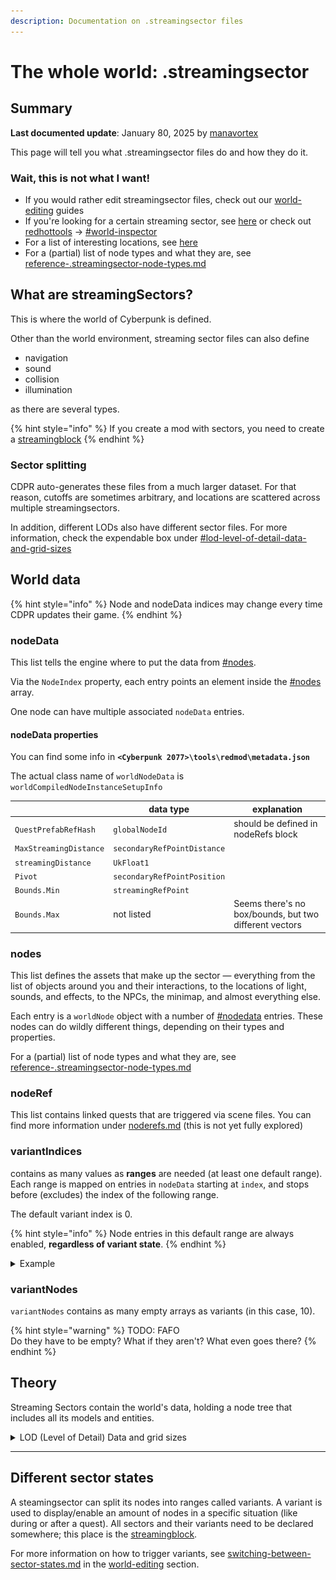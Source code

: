 ```yaml
---
description: Documentation on .streamingsector files
---
```


# The whole world: .streamingsector

## Summary

**Last documented update**: January 80, 2025 by [manavortex](https://app.gitbook.com/u/NfZBoxGegfUqB33J9HXuCs6PVaC3 "mention")

This page will tell you what .streamingsector files do and how they do it.

### Wait, this is not what I want!

* If you would rather edit streamingsector files, check out our [world-editing](../../../modding-guides/world-editing/ "mention") guides
* If you're looking for a certain streaming sector, see [here](../../references-lists-and-overviews/reference-world-sectors/places.md) or check out [redhottools](../../modding-tools/redhottools/ "mention") -> [#world-inspector](../../modding-tools/redhottools/#world-inspector "mention")
* For a list of interesting locations, see [here](../../references-lists-and-overviews/reference-world-sectors/)
* For a (partial) list of node types and what they are, see [reference-.streamingsector-node-types.md](../../references-lists-and-overviews/reference-world-sectors/reference-.streamingsector-node-types.md "mention")

## What are streamingSectors?

This is where the world of Cyberpunk is defined.

Other than the world environment, streaming sector files can also define

* navigation
* sound
* collision
* illumination

as there are several types.

{% hint style="info" %}
If you create a mod with sectors, you need to create a [streamingblock](.streamingblock-sector-definitions-and-variants.md)&#x20;
{% endhint %}

### Sector splitting

CDPR auto-generates these files from a much larger dataset. For that reason, cutoffs are sometimes arbitrary, and locations are scattered across multiple streamingsectors.

In addition, different LODs also have different sector files. For more information, check the expendable box under [#lod-level-of-detail-data-and-grid-sizes](./#lod-level-of-detail-data-and-grid-sizes "mention")

## World data

{% hint style="info" %}
Node and nodeData indices may change every time CDPR updates their game.
{% endhint %}

### nodeData

This list tells the engine where to put the data from [#nodes](./#nodes "mention").&#x20;

Via the `NodeIndex` property, each entry points an element inside the [#nodes](./#nodes "mention") array.

One node can have multiple associated `nodeData` entries.

#### nodeData properties

You can find some info in **`<Cyberpunk 2077>\tools\redmod\metadata.json`**&#x20;

The actual class name of `worldNodeData` is `worldCompiledNodeInstanceSetupInfo`&#x20;

|                        | data type                    | explanation                                            |
| ---------------------- | ---------------------------- | ------------------------------------------------------ |
| `QuestPrefabRefHash`   | `globalNodeId`               | should be defined in nodeRefs block                    |
| `MaxStreamingDistance` | `secondaryRefPointDistance`  |                                                        |
| `streamingDistance`    | `UkFloat1`                   |                                                        |
| `Pivot`                | `secondaryRefPointPosition`  |                                                        |
| `Bounds.Min`           | `streamingRefPoint`          |                                                        |
| `Bounds.Max`           | not listed                   | Seems there's no box/bounds, but two different vectors |

### nodes

This list defines the assets that make up the sector — everything from the list of objects around you and their interactions, to the locations of light, sounds, and effects, to the NPCs, the minimap, and almost everything else.

Each entry is a `worldNode` object with a number of [#nodedata](./#nodedata "mention") entries. These nodes can do wildly different things, depending on their types and properties.

For a (partial) list of node types and what they are, see [reference-.streamingsector-node-types.md](../../references-lists-and-overviews/reference-world-sectors/reference-.streamingsector-node-types.md "mention")

### nodeRef

This list contains linked quests that are triggered via scene files. You can find more information under [noderefs.md](noderefs.md "mention") (this is not yet fully explored)

### variantIndices

contains as many values as **ranges** are needed (at least one default range). Each range is mapped on entries in `nodeData` starting at `index`, and stops before (excludes) the index of the following range.

The default variant index is 0.

{% hint style="info" %}
Node entries in this default range are always enabled, **regardless of variant state**.
{% endhint %}

<details>

<summary>Example</summary>

&#x20;Only the first node (nodeData?) with the index `0` is always enabled.

<img src="../../../.gitbook/assets/world_streamingsector__sector_indices.png" alt="" data-size="original">

If we look at variant index #7, the range starts at 14 (included) and ends at 46 (excluded).

</details>

### variantNodes

`variantNodes` contains as many empty arrays as variants (in this case, 10).

{% hint style="warning" %}
TODO: FAFO\
Do they have to be empty? What if they aren't? What even goes there?
{% endhint %}

## Theory

Streaming Sectors contain the world's data, holding a node tree that includes all its models and entities.&#x20;

<details>

<summary>LOD (Level of Detail) Data and grid sizes</summary>

The information below used to be the only way to find sectors. However, as this has gotten much easier via [redhottools](../../modding-tools/redhottools/ "mention") -> [#world-inspector](../../modding-tools/redhottools/#world-inspector "mention"), the information below has been preserved for posterity.

***

The world is broken up into a grid, with several sizes of squares available (bit like graph paper with major and minor grid lines). The size of the grid in use is dependent on the Level of Detail (LOD) of the sector file your looking at, which is the last digit of the filename.&#x20;

Chunk sizes are as below.

For every location, there can be multiple overlapping levels of LOD sectors with progressively more detail as you go down the levels.&#x20;

For instance, Lizzies bar is located at approximately -1200, 1562, 22:

<img src="https://820263885-files.gitbook.io/~/files/v0/b/gitbook-x-prod.appspot.com/o/spaces%2F-MP_ozZVx2gRZUPXkd4r%2Fuploads%2FZ097FOMFpAHkPdzsCNNF%2Fimage.png?alt=media&#x26;token=42873787-e4b7-4bea-8138-a24e3086b692" alt="Via AMM: this targets the bouncer rather than the bar, but they&#x27;re right next to each other, so it&#x27;s fine." data-size="original">

Filenames are structured as `sectortype_X_Y_Z.streamingsector` . If you preview a sector in wkit, the axes are shown as Z=-Y and Y=Z.

#### Calculating the files

I've left the detail of the process below for record, but if you just want a list of sectors I've created a python script to find the ones that a set of co-ordinates are in. You can find it [HERE](https://mybinder.org/v2/gh/Simarilius-uk/sectorStuff/5b8a8f5536002ec2d33c16103f79c53b6b93bd8e?urlpath=lab%2Ftree%2FAllBlocks.ipynb). Simply enter the co-ordinates in the player\_loc dict in block 3 then run all blocks. You'll be given 2 lists containing of all the interior and exterior sectors which contain the co-ords within their bounding boxes. The list also shows the distance from the centre of the sectors to the co-ords given.

From those co-ordinates we can calculate the sector files for interior/exterior sectors by dividing by the grid size for the LOD and rounding. (ie 1200/32=38 etc)

At the level 0 files the whole building isn't covered by 1 sector, so you end up needing 4, conversely the exterior level 2 is several city blocks.&#x20;

For example, the **loft apartment** uses these files:&#x20;

`interior_-24_-16_1_1.streamingsector`: inner walls, floors, collision

`interior_-48_-31_2_0.streamingsector`: interior decoration, clutter

Note that the numbers are simply duplicated and rounded down. \
&#xNAN;_&#x4E;o, I don't know how you round down 2\*16 to 31 either._

Some locations are partially defined in **quest sectors**, where parts of the location are locked away behind story triggers (for example half of V's apartment, as a lot of decoration will only be shown after completing quests). The exact process isn't fully understood as of May 2023.

</details>

***

## Different sector states

A steamingsector can split its nodes into ranges called variants. A variant is used to display/enable an amount of nodes in a specific situation (like during or after a quest). All sectors and their variants need to be declared somewhere; this place is the [streamingblock](.streamingblock-sector-definitions-and-variants.md).

For more information on how to trigger variants, see [switching-between-sector-states.md](../../../modding-guides/world-editing/switching-between-sector-states.md "mention") in the [world-editing](../../../modding-guides/world-editing/ "mention") section.

